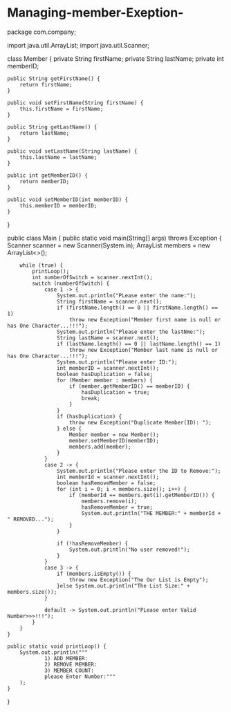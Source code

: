 # Managing-member-Exeption-
package com.company;

import java.util.ArrayList;
import java.util.Scanner;

class Member {
    private String firstName;
    private String lastName;
    private int memberID;

    public String getFirstName() {
        return firstName;
    }

    public void setFirstName(String firstName) {
        this.firstName = firstName;
    }

    public String getLastName() {
        return lastName;
    }

    public void setLastName(String lastName) {
        this.lastName = lastName;
    }

    public int getMemberID() {
        return memberID;
    }

    public void setMemberID(int memberID) {
        this.memberID = memberID;
    }
}


public class Main {
    public static void main(String[] args) throws Exception {
        Scanner scanner = new Scanner(System.in);
        ArrayList<Member> members = new ArrayList<>();

        while (true) {
            printLoop();
            int numberOfSwitch = scanner.nextInt();
            switch (numberOfSwitch) {
                case 1 -> {
                    System.out.println("PLease enter the name:");
                    String firstName = scanner.next();
                    if (firstName.length() == 0 || firstName.length() == 1)
                        throw new Exception("Member first name is null or has One Character...!!!");
                    System.out.println("Please enter the lastNme:");
                    String lastName = scanner.next();
                    if (lastName.length() == 0 || lastName.length() == 1)
                        throw new Exception("Member last name is null or has One Character...!!!");
                    System.out.println("Please enter ID:");
                    int memberID = scanner.nextInt();
                    boolean hasDuplication = false;
                    for (Member member : members) {
                        if (member.getMemberID() == memberID) {
                            hasDuplication = true;
                            break;
                        }
                    }
                    if (hasDuplication) {
                        throw new Exception("Duplicate Member(ID): ");
                    } else {
                        Member member = new Member();
                        member.setMemberID(memberID);
                        members.add(member);
                    }
                }
                case 2 -> {
                    System.out.println("Please enter the ID to Remove:");
                    int memberId = scanner.nextInt();
                    boolean hasRemoveMember = false;
                    for (int i = 0; i < members.size(); i++) {
                        if (memberId == members.get(i).getMemberID()) {
                            members.remove(i);
                            hasRemoveMember = true;
                            System.out.println("THE MEMBER:" + memberId + " REMOVED...");
                        }
                    }

                    if (!hasRemoveMember) {
                        System.out.println("No user removed!");
                    }
                }
                case 3 -> {
                    if (members.isEmpty()) {
                        throw new Exception("The Our List is Empty");
                    }else System.out.println("The List Size:" + members.size());
                }

                default -> System.out.println("PLease enter Valid Number>>>!!!");
            }
        }
    }

    public static void printLoop() {
        System.out.println("""
                1) ADD MEMBER:
                2) REMOVE MEMBER:
                3) MEMBER COUNT:
                please Enter Number:"""
        );
    }
}
